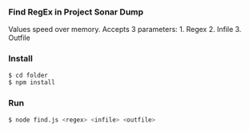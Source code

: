 ### Find RegEx in Project Sonar Dump ###

Values speed over memory. Accepts 3 parameters: 1. Regex 2. Infile 3. Outfile

### Install ###

```bash
$ cd folder
$ npm install
```

### Run ###

```bash
$ node find.js <regex> <infile> <outfile>
```